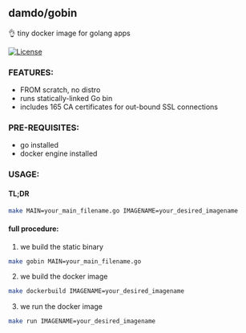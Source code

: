 ## damdo/gobin

:ok_hand: tiny docker image for golang apps

[![License](https://img.shields.io/badge/license-MIT-green.svg?style=flat)](https://github.com/damdo/gobin/blob/master/LICENSE)

### FEATURES:
- FROM scratch, no distro
- runs statically-linked Go bin 
- includes 165 CA certificates for out-bound SSL connections

### PRE-REQUISITES:
- go installed
- docker engine installed

### USAGE:

#### TL;DR
```sh
make MAIN=your_main_filename.go IMAGENAME=your_desired_imagename
```
#### full procedure:
1) we build the static binary
```sh
make gobin MAIN=your_main_filename.go
```

2) we build the docker image
```sh
make dockerbuild IMAGENAME=your_desired_imagename 
```

3) we run the docker image
```sh
make run IMAGENAME=your_desired_imagename
```
